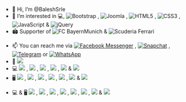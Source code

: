 - 👋 Hi, I’m @BaleshSrle
- 👀 I’m interested in 💻, ![Bootstrap](https://img.shields.io/badge/Bootstrap-7952b3?logo=bootstrap&logoColor=white&labelColor=555555) , ![Joomla](https://img.shields.io/badge/Joomla-5091cd?logo=joomla&logoColor=white&labelColor=555555) , ![HTML5](https://img.shields.io/badge/HTML5-e34f26?logo=html5&logoColor=white&labelColor=555555) , ![CSS3](https://img.shields.io/badge/CSS3-1572b6?logo=css3&logoColor=white&labelColor=555555) , ![JavaScript](https://img.shields.io/badge/JavaScript-f7df1e?logo=javascript&logoColor=white&labelColor=555555) & ![jQuery](https://img.shields.io/badge/jQuery-0769ad?logo=jquery&logoColor=white&labelColor=555555)
- 🏟️ Supporter of ![FC BayernMunich](https://badges.aleen42.com/src/bayern_munchen.svg) & ![Scuderia Ferrari](https://badges.aleen42.com/src/ferrari.svg)
<!-- - 💼 I'm currently working as Quality Assurance Manual Tester for one IT company from Banja Luka -->
- 📫 You can reach me via [![Facebook Messenger](https://img.shields.io/badge/Messenger-00b2ff?&logo=messenger&logoColor=white&labelColor=555555)](https://m.me/srdjan.balesevic) , [![Snapchat](https://img.shields.io/badge/Snapchat-fffc00?&logo=snapchat&logoColor=white&labelColor=555555)](https://www.snapchat.com/add/baleshsrle?locale=sr-Latn-BA) , [![Telegram](https://img.shields.io/badge/Telegram-26a5e4?&logo=telegram&logoColor=white&labelColor=555555)](https://baleshsrle.t.me/) or [![WhatsApp](https://img.shields.io/badge/WhatsApp-25d366?&logo=whatsapp&logoColor=white&labelColor=555555)](https://wa.me/38766340286)
- 🚗 ![](https://img.shields.io/badge/Golf_Typ19E_1.6_TD_CL_(1991)-151f5d?logo=volkswagen&logoColor=white&labelColor=555555)
- 💻 ![](https://img.shields.io/badge/Fujitsu-Lifebook_S751-ff0000?logo=fujitsu&logoColor=white&labelColor=555555) , ![](https://img.shields.io/badge/Intel-Core_i5_2nd-0071c5?logo=intel&logoColor=white&labelColor=555555) , ![](https://img.shields.io/badge/Samsung-8GB_DDR3_1333MHz_SODIMM-1428a0?logo=samsung&logoColor=white&labelColor=555555) , ![](https://img.shields.io/badge/Apacer-AS350_128GB_SSD-008c7d?logoColor=white&labelColor=555555) , ![](https://img.shields.io/badge/Seagate-Momentus_ST9320423AS_320GB_SATA_HDD-6ebe49?logo=seagate&logoColor=white&labelColor=555555) & ![](https://img.shields.io/badge/Windows_10_Pro_64--bit_22H2-0078d6?logo=windows10&logoColor=white&labelColor=555555)
- 🖥️ ![](https://img.shields.io/badge/HP-Compaq_dc7100_SFF-0096d6?logo=hp&logoColor=white&labelColor=555555) , ![](https://img.shields.io/badge/Intel-Celeron_330-0071c5?logo=intel&logoColor=white&labelColor=555555) , ![](https://img.shields.io/badge/Transcend-4GB_DDR_133MHz-8f0014?logoColor=white&labelColor=555555) , ![](https://img.shields.io/badge/Kingston-A400_120GB_SSD-000000?&logo=kingstontechnology&logoColor=white&labelColor=555555) , ![](https://img.shields.io/badge/Western_Digital-320GB_SATA_HDD-000000?&logo=westerndigital&logoColor=white&labelColor=555555) , ![](https://img.shields.io/badge/Genius-SP--HF160_Wooden_Stereo_Speakers-e7161a?logoColor=white&labelColor=555555) & ![](https://img.shields.io/badge/Windows_7_Ultimate_32--bit_SP1-003399?&logo=windowsxp&logoColor=white&labelColor=555555)

* 💻 & 🖥️ ![](https://img.shields.io/static/v1?logo=fujitsu&label=Fujitsu&message=B23T%E2%80%936%20LED&labelColor=555555&color=FF0000&logoColor=white) , ![](https://img.shields.io/static/v1?logo=nec&label=&message=MultiSync%20LCD1570NX&labelColor=555555&color=1414A0&logoColor=white) , ![](https://img.shields.io/badge/Logitech-Wedcam_C210-00b8fc?logo=logitech&logoColor=white&labelColor=555555) , ![](https://img.shields.io/badge/Gembird-4_port_USB2.0_Switching_Hub-df0024?logoColor=white&labelColor=555555) , ![](https://img.shields.io/badge/Gembird-4--port_USB2.0_Hub_UHB--U2P4--04-df0024?logoColor=white&labelColor=555555) , ![](https://img.shields.io/badge/Gembird-External_USB_DVD_drive-df0024?logoColor=white&labelColor=555555) , ![](https://img.shields.io/badge/Gembird-External_USB_DVD_drive-df0024?logoColor=white&labelColor=555555) & ![](https://img.shields.io/badge/hama-"Cortino"_Wireless_Keyboard/Mouse_set_QWERTZ_sr--Latn-f04137?logoColor=white&labelColor=555555)

<!---
BaleshSrle/BaleshSrle is a ✨ special ✨ repository because its `README.md` (this file) appears on your GitHub profile.
You can click the Preview link to take a look at your changes.
--->
<!--- - 🌱 I’m currently learning ...
- 💞️ I’m looking to collaborate on ... --->
